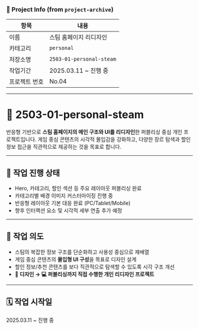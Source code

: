 ### 📘 Project Info (from `project-archive`)

| 항목 | 내용 |
|------|------|
| 이름 | 스팀 홈페이지 리디자인 |
| 카테고리 | `personal` |
| 저장소명 | `2503-01-personal-steam` |
| 작업기간 | 2025.03.11 ~ 진행 중 |
| 프로젝트 번호 | No.04 |

---

# 🌙 2503-01-personal-steam

반응형 기반으로 **스팀 홈페이지의 메인 구조와 UI를 리디자인**한 퍼블리싱 중심 개인 프로젝트입니다.
게임 중심 콘텐츠의 시각적 몰입감을 강화하고, 다양한 장르 탐색과 할인 정보 접근을 직관적으로 제공하는 것을 목표로 합니다.

---

## 🚧 작업 진행 상태

- Hero, 카테고리, 할인 섹션 등 주요 레이아웃 퍼블리싱 완료
- 카테고리별 배경 이미지 커스터마이징 진행 중
- 반응형 레이아웃 기본 대응 완료 (PC/Tablet/Mobile)
- 향후 인터랙션 요소 및 시각적 세부 연출 추가 예정

---

## 📌 작업 의도

- 스팀의 복잡한 정보 구조를 단순화하고 사용성 중심으로 재배열
- 게임 중심 콘텐츠의 **몰입형 UI 구성**을 목표로 디자인 설계
- 할인 정보/추천 콘텐츠를 보다 직관적으로 탐색할 수 있도록 시각 구조 개선
- **🎨 디자인 → 💻 퍼블리싱까지 직접 수행한 개인 리디자인 프로젝트**

---

## 🗓️ 작업 시작일

2025.03.11 ~ 진행 중
